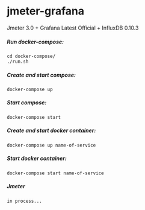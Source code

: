 # jmeter-grafana
Jmeter 3.0 + Grafana Latest Official + InfluxDB 0.10.3

##### Run docker-compose:
```shell
cd docker-compose/
./run.sh
```

##### Create and start compose:
```shell
docker-compose up 
```

##### Start compose:
```shell
docker-compose start 
```

##### Create and start docker container:
```shell
docker-compose up name-of-service
```

##### Start docker container:
```shell
docker-compose start name-of-service
```

##### Jmeter
```
in process...
```